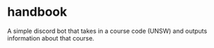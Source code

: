 # handbook
A simple discord bot that takes in a course code (UNSW) and outputs information about that course.
